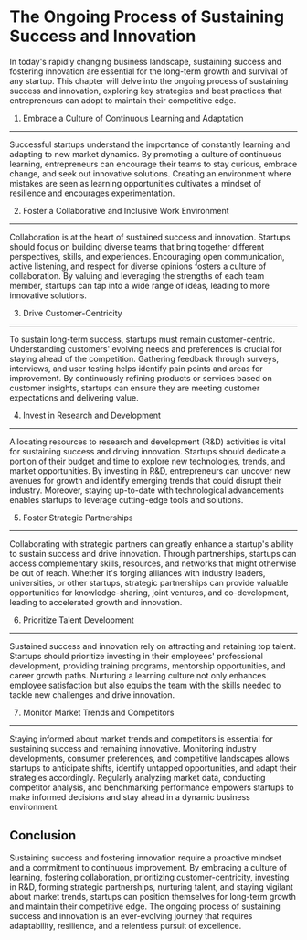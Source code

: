 The Ongoing Process of Sustaining Success and Innovation
======================================================================================================

In today's rapidly changing business landscape, sustaining success and fostering innovation are essential for the long-term growth and survival of any startup. This chapter will delve into the ongoing process of sustaining success and innovation, exploring key strategies and best practices that entrepreneurs can adopt to maintain their competitive edge.

1. Embrace a Culture of Continuous Learning and Adaptation
----------------------------------------------------------

Successful startups understand the importance of constantly learning and adapting to new market dynamics. By promoting a culture of continuous learning, entrepreneurs can encourage their teams to stay curious, embrace change, and seek out innovative solutions. Creating an environment where mistakes are seen as learning opportunities cultivates a mindset of resilience and encourages experimentation.

2. Foster a Collaborative and Inclusive Work Environment
--------------------------------------------------------

Collaboration is at the heart of sustained success and innovation. Startups should focus on building diverse teams that bring together different perspectives, skills, and experiences. Encouraging open communication, active listening, and respect for diverse opinions fosters a culture of collaboration. By valuing and leveraging the strengths of each team member, startups can tap into a wide range of ideas, leading to more innovative solutions.

3. Drive Customer-Centricity
----------------------------

To sustain long-term success, startups must remain customer-centric. Understanding customers' evolving needs and preferences is crucial for staying ahead of the competition. Gathering feedback through surveys, interviews, and user testing helps identify pain points and areas for improvement. By continuously refining products or services based on customer insights, startups can ensure they are meeting customer expectations and delivering value.

4. Invest in Research and Development
-------------------------------------

Allocating resources to research and development (R\&D) activities is vital for sustaining success and driving innovation. Startups should dedicate a portion of their budget and time to explore new technologies, trends, and market opportunities. By investing in R\&D, entrepreneurs can uncover new avenues for growth and identify emerging trends that could disrupt their industry. Moreover, staying up-to-date with technological advancements enables startups to leverage cutting-edge tools and solutions.

5. Foster Strategic Partnerships
--------------------------------

Collaborating with strategic partners can greatly enhance a startup's ability to sustain success and drive innovation. Through partnerships, startups can access complementary skills, resources, and networks that might otherwise be out of reach. Whether it's forging alliances with industry leaders, universities, or other startups, strategic partnerships can provide valuable opportunities for knowledge-sharing, joint ventures, and co-development, leading to accelerated growth and innovation.

6. Prioritize Talent Development
--------------------------------

Sustained success and innovation rely on attracting and retaining top talent. Startups should prioritize investing in their employees' professional development, providing training programs, mentorship opportunities, and career growth paths. Nurturing a learning culture not only enhances employee satisfaction but also equips the team with the skills needed to tackle new challenges and drive innovation.

7. Monitor Market Trends and Competitors
----------------------------------------

Staying informed about market trends and competitors is essential for sustaining success and remaining innovative. Monitoring industry developments, consumer preferences, and competitive landscapes allows startups to anticipate shifts, identify untapped opportunities, and adapt their strategies accordingly. Regularly analyzing market data, conducting competitor analysis, and benchmarking performance empowers startups to make informed decisions and stay ahead in a dynamic business environment.

Conclusion
----------

Sustaining success and fostering innovation require a proactive mindset and a commitment to continuous improvement. By embracing a culture of learning, fostering collaboration, prioritizing customer-centricity, investing in R\&D, forming strategic partnerships, nurturing talent, and staying vigilant about market trends, startups can position themselves for long-term growth and maintain their competitive edge. The ongoing process of sustaining success and innovation is an ever-evolving journey that requires adaptability, resilience, and a relentless pursuit of excellence.
